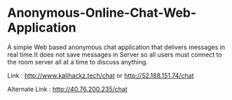 # Anonymous-Online-Chat-Web-Application
A simple Web based anonymous chat application that delivers messages in real time.It does not save messages in Server so all users must connect to the room server all at a time to discuss anything.

Link : http://www.kalihackz.tech/chat or http://52.188.151.74/chat

Alternate Link : http://40.76.200.235/chat
